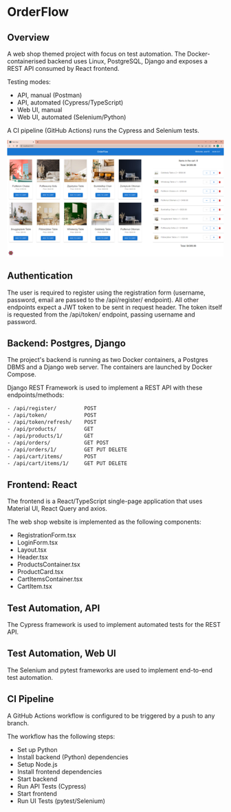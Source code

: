 # OrderFlow

## Overview

A web shop themed project with focus on test automation. The Docker-containerised backend uses Linux, PostgreSQL, Django and exposes a REST API consumed by React frontend.

Testing modes:

- API, manual (Postman)
- API, automated (Cypress/TypeScript)
- Web UI, manual
- Web UI, automated (Selenium/Python)

A CI pipeline (GitHub Actions) runs the Cypress and Selenium tests.

![Main Page](./screenshots/of_main_screen.png)

## Authentication

The user is required to register using the registration form (username, password, email are passed to the /api/register/ endpoint). All other endpoints expect a JWT token to be sent in request header. The token itself is requested from the /api/token/ endpoint, passing username and password.

## Backend: Postgres, Django

The project's backend is running as two Docker containers, a Postgres DBMS and a Django web server. The containers are launched by Docker Compose.

Django REST Framework is used to implement a REST API with these endpoints/methods:

```
- /api/register/         POST
- /api/token/            POST
- /api/token/refresh/    POST
- /api/products/         GET
- /api/products/1/       GET
- /api/orders/           GET POST
- /api/orders/1/         GET PUT DELETE
- /api/cart/items/       POST
- /api/cart/items/1/     GET PUT DELETE
```

## Frontend: React

The frontend is a React/TypeScript single-page application that uses Material UI, React Query and axios.

The web shop website is implemented as the following components:

- RegistrationForm.tsx
- LoginForm.tsx
- Layout.tsx
- Header.tsx
- ProductsContainer.tsx
- ProductCard.tsx
- CartItemsContainer.tsx
- CartItem.tsx

## Test Automation, API

The Cypress framework is used to implement automated tests for the REST API.

## Test Automation, Web UI

The Selenium and pytest frameworks are used to implement end-to-end test automation.

## CI Pipeline

A GitHub Actions workflow is configured to be triggered by a push to any branch.

The workflow has the following steps:

- Set up Python
- Install backend (Python) dependencies
- Setup Node.js
- Install frontend dependencies
- Start backend
- Run API Tests (Cypress)
- Start frontend
- Run UI Tests (pytest/Selenium)
